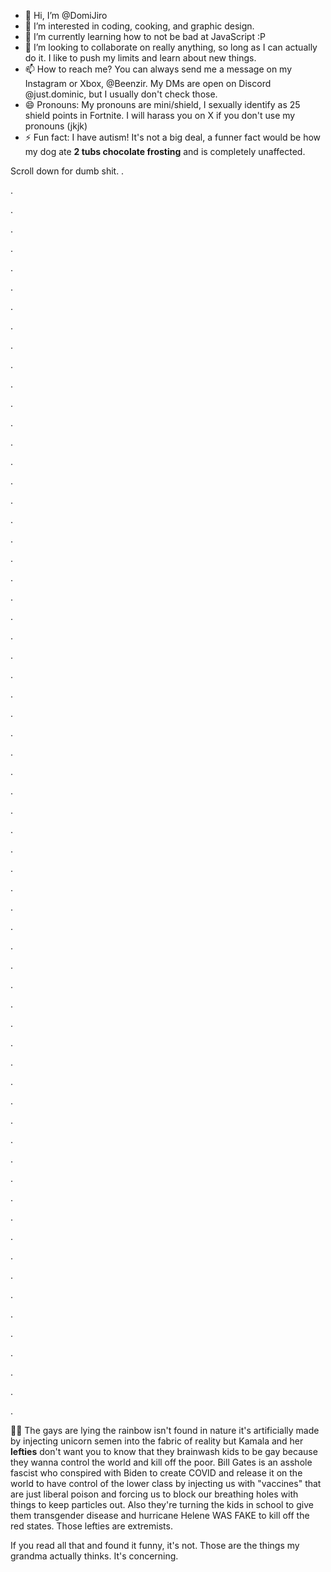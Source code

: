 - 👋 Hi, I’m @DomiJiro
- 👀 I’m interested in coding, cooking, and graphic design.
- 🌱 I’m currently learning how to not be bad at JavaScript :P
- 💞️ I’m looking to collaborate on really anything, so long as I can actually do it. I like to push my limits and learn about new things.
- 📫 How to reach me? You can always send me a message on my Instagram or Xbox, @Beenzir. My DMs are open on Discord @just.dominic, but I usually don't check those.
- 😄 Pronouns: My pronouns are mini/shield, I sexually identify as 25 shield points in Fortnite. I will harass you on X if you don't use my pronouns (jkjk)
- ⚡ Fun fact: I have autism! It's not a big deal, a funner fact would be how my dog ate **2 tubs chocolate frosting** and is completely unaffected.

Scroll down for dumb shit.
.

.

.

.

.

.

.

.

.

.

.

.

.

.

.

.

.

.

.

.

.

.

.

.

.

.

.

.

.

.

.

.

.

.

.

.

.

.

.

.

.

.

.

.

.

.

.

.

.

.

.

.

.

.

.

.

.

.

.

.

.

.

.

.

.

🏳‍🌈 The gays are lying the rainbow isn't found in nature it's artificially made by injecting unicorn semen into the fabric of reality but Kamala and her **lefties** don't want you to know that they brainwash kids to be gay because they wanna control the world and kill off the poor. Bill Gates is an asshole fascist who conspired with Biden to create COVID and release it on the world to have control of the lower class by injecting us with "vaccines" that are just liberal poison and forcing us to block our breathing holes with things to keep particles out. Also they're turning the kids in school to give them transgender disease and hurricane Helene WAS FAKE to kill off the red states. Those lefties are extremists.

If you read all that and found it funny, it's not. Those are the things my grandma actually thinks. It's concerning.
